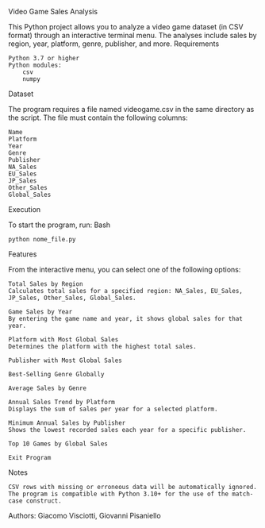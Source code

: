 Video Game Sales Analysis

This Python project allows you to analyze a video game dataset (in CSV format) through an interactive terminal menu. The analyses include sales by region, year, platform, genre, publisher, and more.
Requirements

    Python 3.7 or higher
    Python modules:
        csv
        numpy

Dataset

The program requires a file named videogame.csv in the same directory as the script. The file must contain the following columns:

    Name
    Platform
    Year
    Genre
    Publisher
    NA_Sales
    EU_Sales
    JP_Sales
    Other_Sales
    Global_Sales

Execution

To start the program, run:
Bash

    python nome_file.py

Features

From the interactive menu, you can select one of the following options:

    Total Sales by Region
    Calculates total sales for a specified region: NA_Sales, EU_Sales, JP_Sales, Other_Sales, Global_Sales.

    Game Sales by Year
    By entering the game name and year, it shows global sales for that year.

    Platform with Most Global Sales
    Determines the platform with the highest total sales.

    Publisher with Most Global Sales

    Best-Selling Genre Globally

    Average Sales by Genre

    Annual Sales Trend by Platform
    Displays the sum of sales per year for a selected platform.

    Minimum Annual Sales by Publisher
    Shows the lowest recorded sales each year for a specific publisher.

    Top 10 Games by Global Sales

    Exit Program

Notes

    CSV rows with missing or erroneous data will be automatically ignored.
    The program is compatible with Python 3.10+ for the use of the match-case construct.

Authors: Giacomo Visciotti, Giovanni Pisaniello
